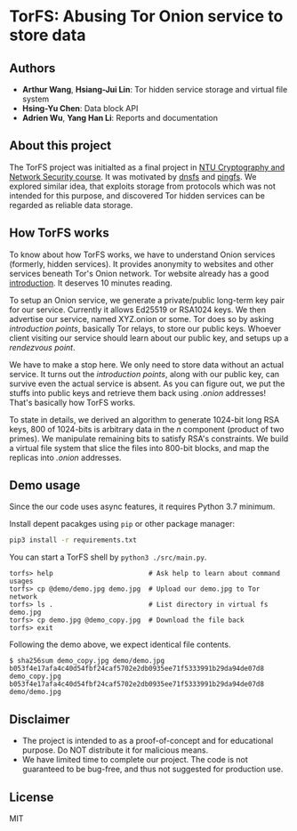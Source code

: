 # TorFS: Abusing Tor Onion service to store data

## Authors

* __Arthur Wang__, __Hsiang-Jui Lin__: Tor hidden service storage and virtual file system
* __Hsing-Yu Chen__: Data block API
* __Adrien Wu__, __Yang Han Li__: Reports and documentation

## About this project

The TorFS project was initialted as a final project in [NTU Cryptography and Network Security course](https://www.csie.ntu.edu.tw/~hchsiao/courses/cns19.html). It was motivated by [dnsfs](https://github.com/benjojo/dnsfs) and [pingfs](https://github.com/yarrick/pingfs). We explored similar idea, that exploits storage from protocols which was not intended for this purpose, and discovered Tor hidden services can be regarded as reliable data storage.

## How TorFS works

To know about how TorFS works, we have to understand Onion services (formerly, hidden services). It provides anonymity to websites and other services beneath Tor's Onion network. Tor website already has a good [introduction](https://www.torproject.org/docs/onion-services.html.en). It deserves 10 minutes reading.

To setup an Onion service, we generate a private/public long-term key pair for our service. Currently it allows Ed25519 or RSA1024 keys. We then advertise our service, named XYZ.onion or some. Tor does so by asking _introduction points_, basically Tor relays, to store our public keys. Whoever client visiting our service should learn about our public key, and setups up a _rendezvous point_.

We have to make a stop here. We only need to store data without an actual service. It turns out the _introduction points_, along with our public key, can survive even the actual service is absent. As you can figure out, we put the stuffs into public keys and retrieve them back using _.onion_ addresses! That's basically how TorFS works.

To state in details, we derived an algorithm to generate 1024-bit long RSA keys, 800 of 1024-bits is arbitrary data in the _n_ component (product of two primes). We manipulate remaining bits to satisfy RSA's constraints. We build a virtual file system that slice the files into 800-bit blocks, and map the replicas into _.onion_ addresses.

## Demo usage

Since the our code uses async features, it requires Python 3.7 minimum.

Install depent pacakges using `pip` or other package manager:

```sh
pip3 install -r requirements.txt
```

You can start a TorFS shell by `python3 ./src/main.py`.

```
torfs> help                        # Ask help to learn about command usages
torfs> cp @demo/demo.jpg demo.jpg  # Upload our demo.jpg to Tor network
torfs> ls .                        # List directory in virtual fs
demo.jpg
torfs> cp demo.jpg @demo_copy.jpg  # Download the file back
torfs> exit
```

Following the demo above, we expect identical file contents.

```
$ sha256sum demo_copy.jpg demo/demo.jpg
b053f4e17afa4c40d54fbf24caf5702e2db0935ee71f5333991b29da94de07d8  demo_copy.jpg
b053f4e17afa4c40d54fbf24caf5702e2db0935ee71f5333991b29da94de07d8  demo/demo.jpg
```

## Disclaimer

* The project is intended to as a proof-of-concept and for educational purpose. Do NOT distribute it for malicious means.
* We have limited time to complete our project. The code is not guaranteed to be bug-free, and thus not suggested for production use.

## License

MIT

